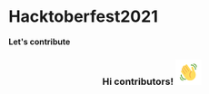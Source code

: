 # Hacktoberfest2021

**Let's contribute**

<h3 align="center">
    Hi contributors!
    <img src="wave.gif" 
         alt="Waving hand animated gif"
         height="45"
         width="45" />
</h3>
